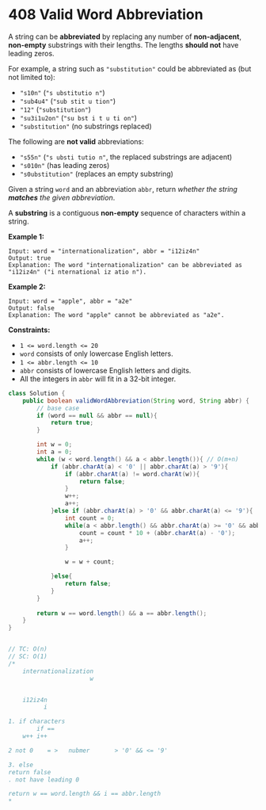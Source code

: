 # 408 Valid Word Abbreviation

A string can be **abbreviated** by replacing any number of **non-adjacent**, **non-empty** substrings with their lengths. The lengths **should not** have leading zeros.

For example, a string such as `"substitution"` could be abbreviated as (but not limited to):

- `"s10n"` (`"s ubstitutio n"`)
- `"sub4u4"` (`"sub stit u tion"`)
- `"12"` (`"substitution"`)
- `"su3i1u2on"` (`"su bst i t u ti on"`)
- `"substitution"` (no substrings replaced)

The following are **not valid** abbreviations:

- `"s55n"` (`"s ubsti tutio n"`, the replaced substrings are adjacent)
- `"s010n"` (has leading zeros)
- `"s0ubstitution"` (replaces an empty substring)

Given a string `word` and an abbreviation `abbr`, return *whether the string **matches** the given abbreviation*.

A **substring** is a contiguous **non-empty** sequence of characters within a string.

 

**Example 1:**

```
Input: word = "internationalization", abbr = "i12iz4n"
Output: true
Explanation: The word "internationalization" can be abbreviated as "i12iz4n" ("i nternational iz atio n").
```

**Example 2:**

```
Input: word = "apple", abbr = "a2e"
Output: false
Explanation: The word "apple" cannot be abbreviated as "a2e".
```

 

**Constraints:**

- `1 <= word.length <= 20`
- `word` consists of only lowercase English letters.
- `1 <= abbr.length <= 10`
- `abbr` consists of lowercase English letters and digits.
- All the integers in `abbr` will fit in a 32-bit integer.



```java
class Solution {
    public boolean validWordAbbreviation(String word, String abbr) {
        // base case
        if (word == null && abbr == null){
            return true;
        }

        int w = 0;
        int a = 0;
        while (w < word.length() && a < abbr.length()){ // O(m+n)
            if (abbr.charAt(a) < '0' || abbr.charAt(a) > '9'){
                if (abbr.charAt(a) != word.charAt(w)){
                    return false;
                }
                w++;
                a++;
            }else if (abbr.charAt(a) > '0' && abbr.charAt(a) <= '9'){
                int count = 0;
                while(a < abbr.length() && abbr.charAt(a) >= '0' && abbr.charAt(a) <= '9'){
                    count = count * 10 + (abbr.charAt(a) - '0');
                    a++;
                }

                w = w + count;

            }else{
                return false;
            }
        }
        
        return w == word.length() && a == abbr.length();
    }
}


// TC: O(n)
// SC: O(1)
/*
    internationalization
                       w 


    i12iz4n
          i

1. if characters 
        if ==
    w++ i++

2 not 0    = >   nubmer       > '0' && <= '9'

3. else
return false 
. not have leading 0

return w == word.length && i == abbr.length
*
```

